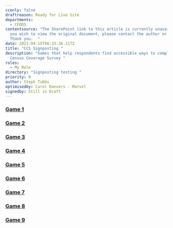 ```yaml
---
cconly: false
draftreason: Ready for Live Site
departments:
  - CFODS
contentsource: "The SharePoint link to this article is currently unavailable. If
  you wish to view the original document, please contact the author or reviewer.
  Thank you.  "
date: 2021-04-15T08:33:36.117Z
title: "CCS Signposting "
description: "Games that help respondents find accessible ways to complete the
  Census Coverage Survey "
roles:
  - My Role
directory: "Signposting testing "
priority: 0
author: Steph Tubbs
optimisedby: Carol Danvers - Marvel
signedby: Still in Draft
---
```

### [Game 1](https://signpost.census.selfhelp.onsdigital.uk/CCSSignpostingGame1/story.html)

### [Game 2](https://signpost.census.selfhelp.onsdigital.uk/CCSSignpostingGame2/story.html)

### [Game 3](https://signpost.census.selfhelp.onsdigital.uk/CCSSignpostingGame3/story.html)

### [Game 4](https://signpost.census.selfhelp.onsdigital.uk/CCSSignpostingGame4/story.html)


### [Game 5](https://signpost.census.selfhelp.onsdigital.uk/CCSSignpostingGame5/story.html)


### [Game 6](https://signpost.census.selfhelp.onsdigital.uk/CCSSignpostingGame6/story.html)

### [Game 7](https://signpost.census.selfhelp.onsdigital.uk/CCSSignpostingGame7/story.html)


### [Game 8](https://signpost.census.selfhelp.onsdigital.uk/CCSSignpostingGame8/story.html)

### [Game 9](https://signpost.census.selfhelp.onsdigital.uk/CCSSignpostingGame9/story.html)
